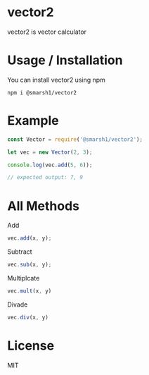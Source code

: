 # vector2 # 
vector2 is vector calculator

# Usage / Installation #
You can install vector2 using npm 
```
npm i @smarsh1/vector2
```

# Example #
```js
const Vector = require('@smarsh1/vector2');

let vec = new Vector(2, 3);

console.log(vec.add(5, 6));

// expected output: 7, 9 
```

# All Methods #
Add
```js
vec.add(x, y);
```

Subtract
```js
vec.sub(x, y);
```

Multiplcate
```js
vec.mult(x, y)
```

Divade
```js
vec.div(x, y)
```

# License #
MIT 